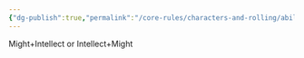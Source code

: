 ```yaml
---
{"dg-publish":true,"permalink":"/core-rules/characters-and-rolling/ability-check-combinations/might-intellect/"}
---
```


Might+Intellect or Intellect+Might